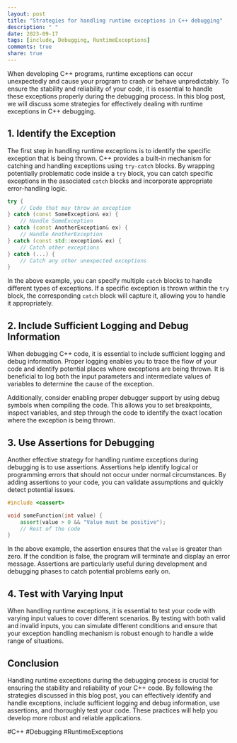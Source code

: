 ```yaml
---
layout: post
title: "Strategies for handling runtime exceptions in C++ debugging"
description: " "
date: 2023-09-17
tags: [include, Debugging, RuntimeExceptions]
comments: true
share: true
---
```


When developing C++ programs, runtime exceptions can occur unexpectedly and cause your program to crash or behave unpredictably. To ensure the stability and reliability of your code, it is essential to handle these exceptions properly during the debugging process. In this blog post, we will discuss some strategies for effectively dealing with runtime exceptions in C++ debugging.

## 1. Identify the Exception

The first step in handling runtime exceptions is to identify the specific exception that is being thrown. C++ provides a built-in mechanism for catching and handling exceptions using `try-catch` blocks. By wrapping potentially problematic code inside a `try` block, you can catch specific exceptions in the associated `catch` blocks and incorporate appropriate error-handling logic.

```cpp
try {
    // Code that may throw an exception
} catch (const SomeException& ex) {
    // Handle SomeException
} catch (const AnotherException& ex) {
    // Handle AnotherException
} catch (const std::exception& ex) {
    // Catch other exceptions
} catch (...) {
    // Catch any other unexpected exceptions
}
```

In the above example, you can specify multiple `catch` blocks to handle different types of exceptions. If a specific exception is thrown within the `try` block, the corresponding `catch` block will capture it, allowing you to handle it appropriately.

## 2. Include Sufficient Logging and Debug Information

When debugging C++ code, it is essential to include sufficient logging and debug information. Proper logging enables you to trace the flow of your code and identify potential places where exceptions are being thrown. It is beneficial to log both the input parameters and intermediate values of variables to determine the cause of the exception.

Additionally, consider enabling proper debugger support by using debug symbols when compiling the code. This allows you to set breakpoints, inspect variables, and step through the code to identify the exact location where the exception is being thrown.

## 3. Use Assertions for Debugging

Another effective strategy for handling runtime exceptions during debugging is to use assertions. Assertions help identify logical or programming errors that should not occur under normal circumstances. By adding assertions to your code, you can validate assumptions and quickly detect potential issues.

```cpp
#include <cassert>

void someFunction(int value) {
    assert(value > 0 && "Value must be positive");
    // Rest of the code
}
```

In the above example, the assertion ensures that the `value` is greater than zero. If the condition is false, the program will terminate and display an error message. Assertions are particularly useful during development and debugging phases to catch potential problems early on.

## 4. Test with Varying Input

When handling runtime exceptions, it is essential to test your code with varying input values to cover different scenarios. By testing with both valid and invalid inputs, you can simulate different conditions and ensure that your exception handling mechanism is robust enough to handle a wide range of situations.

## Conclusion

Handling runtime exceptions during the debugging process is crucial for ensuring the stability and reliability of your C++ code. By following the strategies discussed in this blog post, you can effectively identify and handle exceptions, include sufficient logging and debug information, use assertions, and thoroughly test your code. These practices will help you develop more robust and reliable applications.

#C++ #Debugging #RuntimeExceptions